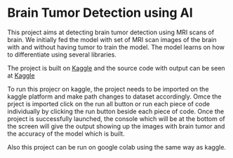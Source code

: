  # Brain Tumor Detection using AI

 This project aims at detecting brain tumor detection using MRI scans of brain. We initially fed the model with set of MRI scan images of the brain with and without having tumor to train the model. The model learns on how to differentiate using several libraries. 

 The project is built on [Kaggle](https://kaggle.com) and the source code with output can be seen at [Kaggle](https://www.kaggle.com/anilreddya/brain-tumor-detection)
 
 To run this projecr on kaggle, the project needs to be imported on the kaggle platform and make path changes to dataset accordingly. Omce the prject is imported click on the run all button or run each piece of code individually by clicking the run button beside each piece of code. Once the project is successfully launched, the console which will be at the bottom of the screen will give the output showing up the images with brain tumor and the accuracy of the model which is built. 

 Also this project can be run on google colab using the same way as kaggle.
